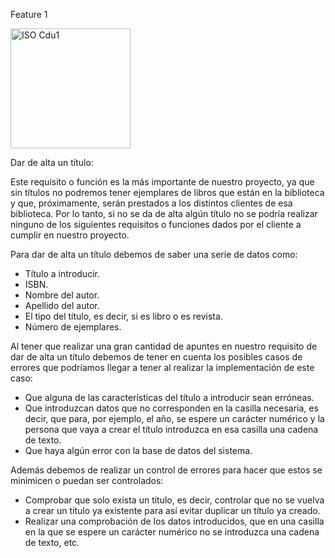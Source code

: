 Feature 1

<img width="192" alt="ISO Cdu1" src="https://github.com/RaulJDlCRUZ/Lorem-Software/assets/114583652/da4e0764-5aca-487f-96bd-79c4c1e49206">

Dar de alta un título:

Este requisito o función es la más importante de nuestro proyecto, ya que sin títulos no podremos tener ejemplares de libros que están en la biblioteca y que, próximamente,
serán prestados a los distintos clientes de esa biblioteca. 
Por lo tanto, si no se da de alta algún título no se podría realizar ninguno de los siguientes requisitos o funciones dados por el cliente a cumplir en nuestro proyecto.

Para dar de alta un título debemos de saber una serie de datos como: 
- Título a introducir.
-	ISBN.
-	Nombre del autor.
-	Apellido del autor.
-	El tipo del título, es decir, si es libro o es revista.
-	Número de ejemplares.

Al tener que realizar una gran cantidad de apuntes en nuestro requisito de dar de alta un título debemos de tener en cuenta los posibles casos de errores que podríamos llegar
a tener al realizar la implementación de este caso:
-	Que alguna de las características del título a introducir sean erróneas.
-	Que introduzcan datos que no corresponden en la casilla necesaria, es decir, que para, por ejemplo, el año, se espere un carácter numérico y la persona que vaya a crear el
título introduzca en esa casilla una cadena de texto.
-	Que haya algún error con la base de datos del sistema.

Además debemos de realizar un control de errores para hacer que estos se minimicen o puedan ser controlados:
-	Comprobar que solo exista un título, es decir, controlar que no se vuelva a crear un título ya existente para así evitar duplicar un título ya creado.
-	Realizar una comprobación de los datos introducidos, que en una casilla en la que se espere un carácter numérico no se introduzca una cadena de texto, etc.
